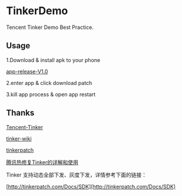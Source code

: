 # TinkerDemo

Tencent Tinker Demo Best Practice.

## Usage

1.Download & install apk to your phone 

[app-release-V1.0](https://raw.githubusercontent.com/xinpengfei520/TinkerDemo/master/release/app-release-V1.0.apk)

2.enter app & click download patch

3.kill app process & open app restart

## Thanks

[Tencent-Tinker](https://github.com/Tencent/tinker)

[tinker-wiki](https://github.com/Tencent/tinker/wiki)

[tinkerpatch](http://www.tinkerpatch.com/)

[腾讯热修复Tinker的详解和使用](https://juejin.im/entry/59f7cdbaf265da431e160db1)

Tinker 支持动态全部下发、灰度下发，详情参考下面的链接：

[http://tinkerpatch.com/Docs/SDK](http://tinkerpatch.com/Docs/SDK)
